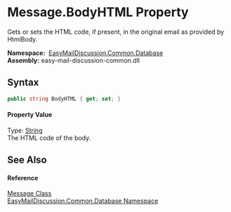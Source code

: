 Message.BodyHTML Property
=========================
Gets or sets the HTML code, if present, in the original email as provided by HtmlBody.

  **Namespace:**  [EasyMailDiscussion.Common.Database][1]  
  **Assembly:** easy-mail-discussion-common.dll

Syntax
------

```csharp
public string BodyHTML { get; set; }
```

#### Property Value
Type: [String][2]  
 The HTML code of the body. 

See Also
--------

#### Reference
[Message Class][3]  
[EasyMailDiscussion.Common.Database Namespace][1]  

[1]: ../README.md
[2]: https://docs.microsoft.com/dotnet/api/system.string
[3]: README.md
